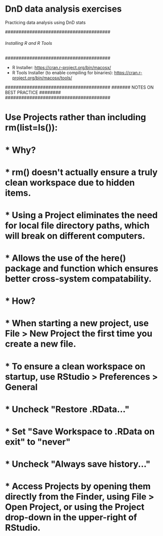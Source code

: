 # DnD data analysis exercises
Practicing data analysis using DnD stats

#######################################
###### Installing R and R Tools #######
#######################################

* R Installer: https://cran.r-project.org/bin/macosx/
* R Tools Installer (to enable compiling for binaries): https://cran.r-project.org/bin/macosx/tools/

#######################################
####### NOTES ON BEST PRACTICE ########
#######################################

# Use Projects rather than including rm(list=ls()): 
# * Why? 
#   * rm() doesn't actually ensure a truly clean workspace due to hidden items.
#   * Using a Project eliminates the need for local file directory paths, which will break on different computers.
#   * Allows the use of the here() package and function which ensures better cross-system compatability.
# * How?
#   * When starting a new project, use File > New Project the first time you create a new file.
#   * To ensure a clean workspace on startup, use RStudio > Preferences > General
#     * Uncheck "Restore .RData..."
#     * Set "Save Workspace to .RData on exit" to "never"
#     * Uncheck "Always save history..."
#   * Access Projects by opening them directly from the Finder, using File > Open Project, or using the Project drop-down in the upper-right of RStudio.
